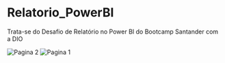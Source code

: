 # Relatorio_PowerBI
Trata-se do Desafio de Relatório no Power BI do Bootcamp Santander com a DIO

![Pagina 2](https://github.com/felcostasil/Relatorio_PowerBI/assets/120566887/b2367e7f-55c9-49fd-83a4-4b871404d9ab)
![Pagina 1](https://github.com/felcostasil/Relatorio_PowerBI/assets/120566887/3749853f-b750-4c48-a069-9e23e77c6365)
